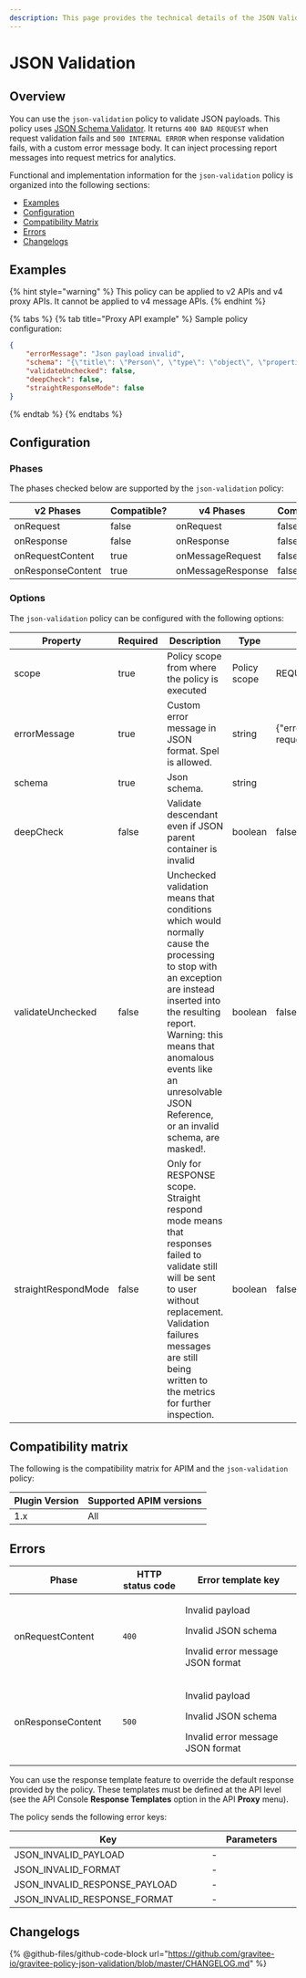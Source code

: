 ```yaml
---
description: This page provides the technical details of the JSON Validation policy
---
```


# JSON Validation

## Overview

You can use the `json-validation` policy to validate JSON payloads. This policy uses [JSON Schema Validator](https://github.com/java-json-tools/json-schema-validator). It returns `400 BAD REQUEST` when request validation fails and `500 INTERNAL ERROR` when response validation fails, with a custom error message body. It can inject processing report messages into request metrics for analytics.

Functional and implementation information for the `json-validation` policy is organized into the following sections:

* [Examples](json-validation.md#examples)
* [Configuration](json-validation.md#configuration)
* [Compatibility Matrix](json-validation.md#compatibility-matrix)
* [Errors](json-validation.md#errors)
* [Changelogs](json-validation.md#changelogs)

## Examples

{% hint style="warning" %}
This policy can be applied to v2 APIs and v4 proxy APIs. It cannot be applied to v4 message APIs.
{% endhint %}

{% tabs %}
{% tab title="Proxy API example" %}
Sample policy configuration:

```json
{
	"errorMessage": "Json payload invalid",
	"schema": "{\"title\": \"Person\", \"type\": \"object\", \"properties\": {\"name\": {\"type\": \"string\"}}, \"required\": [\"name\"]}",
	"validateUnchecked": false,
	"deepCheck": false,
	"straightResponseMode": false
}
```
{% endtab %}
{% endtabs %}

## Configuration

### Phases

The phases checked below are supported by the `json-validation` policy:

<table data-full-width="false"><thead><tr><th width="202">v2 Phases</th><th width="139" data-type="checkbox">Compatible?</th><th width="198">v4 Phases</th><th data-type="checkbox">Compatible?</th></tr></thead><tbody><tr><td>onRequest</td><td>false</td><td>onRequest</td><td>false</td></tr><tr><td>onResponse</td><td>false</td><td>onResponse</td><td>false</td></tr><tr><td>onRequestContent</td><td>true</td><td>onMessageRequest</td><td>false</td></tr><tr><td>onResponseContent</td><td>true</td><td>onMessageResponse</td><td>false</td></tr></tbody></table>

### Options

The `json-validation` policy can be configured with the following options:

<table><thead><tr><th width="227">Property</th><th width="112" data-type="checkbox">Required</th><th width="235">Description</th><th>Type</th><th>Default</th></tr></thead><tbody><tr><td>scope</td><td>true</td><td>Policy scope from where the policy is executed</td><td>Policy scope</td><td>REQUEST_CONTENT</td></tr><tr><td>errorMessage</td><td>true</td><td>Custom error message in JSON format. Spel is allowed.</td><td>string</td><td>{"error":"Bad request"}</td></tr><tr><td>schema</td><td>true</td><td>Json schema.</td><td>string</td><td></td></tr><tr><td>deepCheck</td><td>false</td><td>Validate descendant even if JSON parent container is invalid</td><td>boolean</td><td>false</td></tr><tr><td>validateUnchecked</td><td>false</td><td>Unchecked validation means that conditions which would normally cause the processing to stop with an exception are instead inserted into the resulting report. Warning: this means that anomalous events like an unresolvable JSON Reference, or an invalid schema, are masked!.</td><td>boolean</td><td>false</td></tr><tr><td>straightRespondMode</td><td>false</td><td>Only for RESPONSE scope. Straight respond mode means that responses failed to validate still will be sent to user without replacement. Validation failures messages are still being written to the metrics for further inspection.</td><td>boolean</td><td>false</td></tr></tbody></table>

## Compatibility matrix

The following is the compatibility matrix for APIM and the `json-validation` policy:

<table data-full-width="false"><thead><tr><th>Plugin Version</th><th>Supported APIM versions</th></tr></thead><tbody><tr><td>1.x</td><td>All</td></tr></tbody></table>

## Errors

<table data-full-width="false"><thead><tr><th width="210">Phase</th><th width="171">HTTP status code</th><th width="387">Error template key</th></tr></thead><tbody><tr><td>onRequestContent</td><td><code>400</code></td><td><p>Invalid payload</p><p>Invalid JSON schema</p><p>Invalid error message JSON format</p></td></tr><tr><td>onResponseContent</td><td><code>500</code></td><td><p>Invalid payload</p><p>Invalid JSON schema</p><p>Invalid error message JSON format</p></td></tr></tbody></table>

You can use the response template feature to override the default response provided by the policy. These templates must be defined at the API level (see the API Console **Response Templates** option in the API **Proxy** menu).

The policy sends the following error keys:

<table data-full-width="false"><thead><tr><th width="355.6456692913386">Key</th><th width="171">Parameters</th></tr></thead><tbody><tr><td>JSON_INVALID_PAYLOAD</td><td>-</td></tr><tr><td>JSON_INVALID_FORMAT</td><td>-</td></tr><tr><td>JSON_INVALID_RESPONSE_PAYLOAD</td><td>-</td></tr><tr><td>JSON_INVALID_RESPONSE_FORMAT</td><td>-</td></tr></tbody></table>

## Changelogs

{% @github-files/github-code-block url="https://github.com/gravitee-io/gravitee-policy-json-validation/blob/master/CHANGELOG.md" %}
